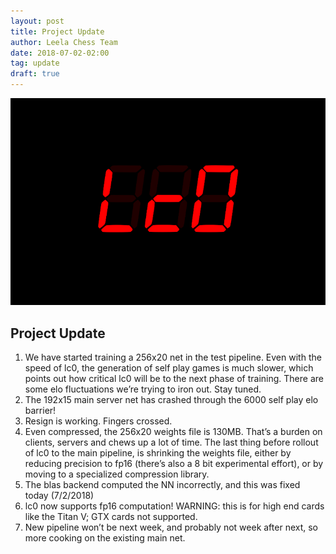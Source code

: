 ```yaml
---
layout: post
title: Project Update
author: Leela Chess Team
date: 2018-07-02-02:00
tag: update
draft: true
---
```

![logo](https://raw.githubusercontent.com/dkappe/dkappe.github.io/master/public/images/logo.png)

## Project Update

1. We have started training a 256x20 net in the test pipeline. Even with the speed of lc0, the generation of self play games is much slower, which points out how critical lc0 will be to the next phase of training. There are some elo fluctuations we’re trying to iron out. Stay tuned.
2. The 192x15 main server net has crashed through the 6000 self play elo barrier!
3. Resign is working. Fingers crossed.
4. Even compressed, the 256x20 weights file is 130MB. That’s a burden on clients, servers and chews up a lot of time. The last thing before rollout of lc0 to the main pipeline, is shrinking the weights file, either by reducing precision to fp16 (there’s also a 8 bit experimental effort), or by moving to a specialized compression library.
1. The blas backend computed the NN incorrectly, and this was fixed today (7/2/2018)
1. lc0 now supports fp16 computation! WARNING: this is for high end cards like the Titan V; GTX cards not supported.
5. New pipeline won’t be next week, and probably not week after next, so more cooking on the existing main net.
